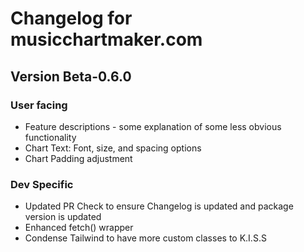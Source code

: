 # Changelog for musicchartmaker.com

## Version Beta-0.6.0

### User facing

- Feature descriptions - some explanation of some less obvious functionality
- Chart Text: Font, size, and spacing options
- Chart Padding adjustment

### Dev Specific

- Updated PR Check to ensure Changelog is updated and package version is updated
- Enhanced fetch() wrapper
- Condense Tailwind to have more custom classes to K.I.S.S

